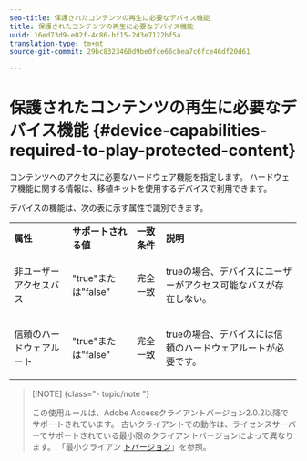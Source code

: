 ```yaml
---
seo-title: 保護されたコンテンツの再生に必要なデバイス機能
title: 保護されたコンテンツの再生に必要なデバイス機能
uuid: 16ed73d9-e02f-4c86-bf15-2d3e7122bf5a
translation-type: tm+mt
source-git-commit: 29bc8323460d9be0fce66cbea7c6fce46df20d61

---
```



# 保護されたコンテンツの再生に必要なデバイス機能 {#device-capabilities-required-to-play-protected-content}

コンテンツへのアクセスに必要なハードウェア機能を指定します。 ハードウェア機能に関する情報は、移植キットを使用するデバイスで利用できます。

デバイスの機能は、次の表に示す属性で識別できます。

<table id="table_v3n_fks_n4"> 
 <tbody> 
  <tr> 
   <td><b>属性</b> </td> 
   <td><b>サポートされる値</b> </td> 
   <td><b>一致条件</b> </td> 
   <td><b>説明</b> </td> 
  </tr> 
  <tr> 
   <td colname="1" class="- topic/entry "> <p class="- topic/p ">非ユーザーアクセスバス </p> </td> 
   <td colname="2" class="- topic/entry "> <p class="- topic/p ">"true"または"false" </p> </td> 
   <td colname="3" class="- topic/entry "> <p class="- topic/p ">完全一致 </p> </td> 
   <td colname="4" class="- topic/entry "> <p class="- topic/p ">trueの場合、デバイスにユーザーがアクセス可能なバスが存在しない。 </p> </td> 
  </tr> 
  <tr> 
   <td colname="1" class="- topic/entry "> <p class="- topic/p ">信頼のハードウェアルート </p> </td> 
   <td colname="2" class="- topic/entry "> <p class="- topic/p ">"true"または"false" </p> </td> 
   <td colname="3" class="- topic/entry "> <p class="- topic/p ">完全一致 </p> </td> 
   <td colname="4" class="- topic/entry "> <p class="- topic/p ">trueの場合、デバイスには信頼のハードウェアルートが必要です。 </p> </td> 
  </tr> 
 </tbody> 
</table>

>[!NOTE] {class=&quot;- topic/note &quot;}
>
>この使用ルールは、Adobe Accessクライアントバージョン2.0.2以降でサポートされています。 古いクライアントでの動作は、ライセンスサーバーでサポートされている最小限のクライアントバージョンによって異なります。 「最小クライアン [トバージョン](../../../../aaxs-protecting-content/content-setting-up-the-sdk/content-setting-up-the-dev-env.md)」を参照。


